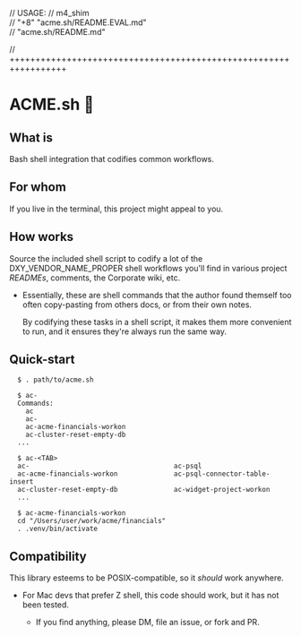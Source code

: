 // USAGE:
//   m4_shim \
//     "+8" "acme.sh/README.EVAL.md" \
//     "acme.sh/README.md"

// +++++++++++++++++++++++++++++++++++++++++++++++++++++++++++++++++

# ACME.sh 🧨

## What is

Bash shell integration that codifies common workflows.

## For whom

If you live in the terminal, this project might appeal to you.

## How works

Source the included shell script to codify a lot
of the DXY_VENDOR_NAME_PROPER shell workflows you'll find in various
project *READMEs*, comments, the Corporate wiki, etc.

- Essentially, these are shell commands that the author found
  themself too often copy-pasting from others docs, or from
  their own notes.

  By codifying these tasks in a shell script, it makes them more
  convenient to run, and it ensures they're always run the same way.

## Quick-start

```
  $ . path/to/acme.sh

  $ ac-
  Commands:
    ac
    ac-
    ac-acme-financials-workon
    ac-cluster-reset-empty-db  
  ...

  $ ac-<TAB>
  ac-                                    ac-psql
  ac-acme-financials-workon              ac-psql-connector-table-insert
  ac-cluster-reset-empty-db              ac-widget-project-workon
  ...

  $ ac-acme-financials-workon
  cd "/Users/user/work/acme/financials"
  . .venv/bin/activate
```

## Compatibility

This library esteems to be POSIX-compatible, so it *should* work anywhere.

- For Mac devs that prefer Z shell, this code should work, but it has not
  been tested.

  - If you find anything, please DM, file an issue, or fork and PR.

